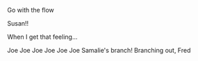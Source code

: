 Go with the flow







Susan!!

When I get that feeling...

Joe Joe Joe Joe Joe Joe
Samalie's branch!
Branching out, Fred
